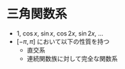 # 三角関数系

- $1,\ \cos x,\ \sin x,\ \cos 2x,\ \sin 2x,\ \dots$
- $[-\pi, \pi]$ において以下の性質を持つ
  - 直交系
  - 連続関数族に対して完全な関数系
